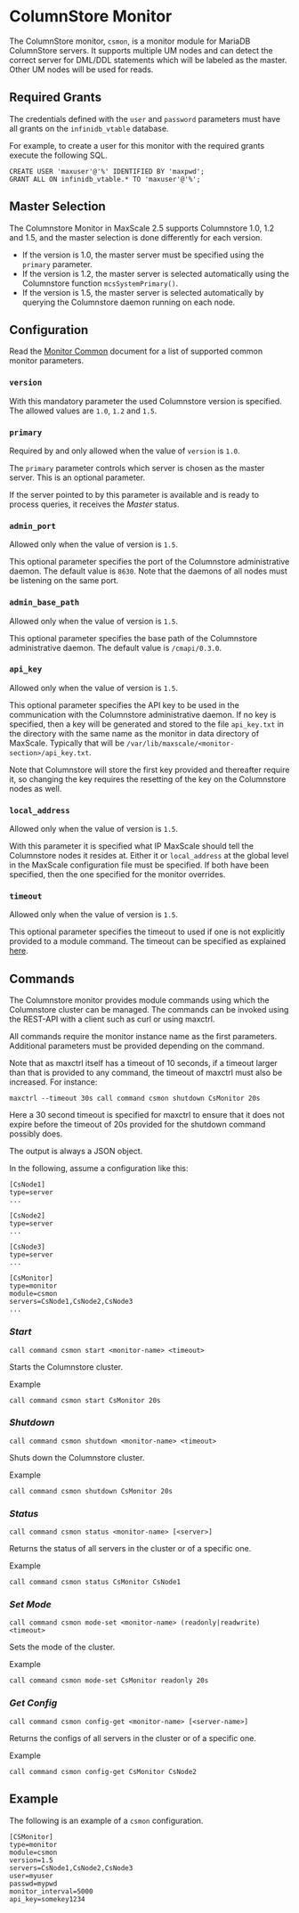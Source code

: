 # ColumnStore Monitor

The ColumnStore monitor, `csmon`, is a monitor module for MariaDB ColumnStore
servers. It supports multiple UM nodes and can detect the correct server for
DML/DDL statements which will be labeled as the master. Other UM nodes will be
used for reads.

## Required Grants

The credentials defined with the `user` and `password` parameters must have all
grants on the `infinidb_vtable` database.

For example, to create a user for this monitor with the required grants execute
the following SQL.

```
CREATE USER 'maxuser'@'%' IDENTIFIED BY 'maxpwd';
GRANT ALL ON infinidb_vtable.* TO 'maxuser'@'%';
```

## Master Selection

The Columnstore Monitor in MaxScale 2.5 supports Columnstore 1.0, 1.2 and 1.5,
and the master selection is done differently for each version.

* If the version is 1.0, the master server must be specified using the `primary`
parameter.
* If the version is 1.2, the master server is selected automatically using
the Columnstore function `mcsSystemPrimary()`.
* If the version is 1.5, the master server is selected automatically by
querying the Columnstore daemon running on each node.

## Configuration

Read the [Monitor Common](Monitor-Common.md) document for a list of supported
common monitor parameters.

### `version`

With this mandatory parameter the used Columnstore version is specified.
The allowed values are `1.0`, `1.2` and `1.5`.

### `primary`

Required by and only allowed when the value of `version` is `1.0`.

The `primary` parameter controls which server is chosen as the master
server. This is an optional parameter.

If the server pointed to by this parameter is available and is ready to process
queries, it receives the _Master_ status.

### `admin_port`

Allowed only when the value of version is `1.5`.

This optional parameter specifies the port of the Columnstore administrative
daemon. The default value is `8630`. Note that the daemons of all nodes must
be listening on the same port.

### `admin_base_path`

Allowed only when the value of version is `1.5`.

This optional parameter specifies the base path of the Columnstore
administrative daemon. The default value is `/cmapi/0.3.0`.

### `api_key`

Allowed only when the value of version is `1.5`.

This optional parameter specifies the API key to be used in the
communication with the Columnstore administrative daemon. If no
key is specified, then a key will be generated and stored to the
file `api_key.txt` in the directory with the same name as the
monitor in data directory of MaxScale. Typically that will
be `/var/lib/maxscale/<monitor-section>/api_key.txt`.

Note that Columnstore will store the first key provided and
thereafter require it, so changing the key requires the
resetting of the key on the Columnstore nodes as well.

### `local_address`

Allowed only when the value of version is `1.5`.

With this parameter it is specified what IP MaxScale should
tell the Columnstore nodes it resides at. Either it or
`local_address` at the global level in the MaxScale
configuration file must be specified. If both have been
specified, then the one specified for the monitor overrides.

### `timeout`

Allowed only when the value of version is `1.5`.

This optional parameter specifies the timeout to used if one
is not explicitly provided to a module command. The timeout
can be specified as explained
[here](../Getting-Started/Configuration-Guide.md#durations).

## Commands

The Columnstore monitor provides module commands using which the Columnstore
cluster can be managed. The commands can be invoked using the REST-API with
a client such as curl or using maxctrl.

All commands require the monitor instance name as the first parameters.
Additional parameters must be provided depending on the command.

Note that as maxctrl itself has a timeout of 10 seconds, if a
timeout larger than that is provided to any command, the timeout of
maxctrl must also be increased. For instance:
```
maxctrl --timeout 30s call command csmon shutdown CsMonitor 20s
```
Here a 30 second timeout is specified for maxctrl to ensure
that it does not expire before the timeout of 20s provided for
the shutdown command possibly does.

The output is always a JSON object.

In the following, assume a configuration like this:
```
[CsNode1]
type=server
...

[CsNode2]
type=server
...

[CsNode3]
type=server
...

[CsMonitor]
type=monitor
module=csmon
servers=CsNode1,CsNode2,CsNode3
...

```

### _Start_
```
call command csmon start <monitor-name> <timeout>
```
Starts the Columnstore cluster.

Example
```
call command csmon start CsMonitor 20s
```

### _Shutdown_
```
call command csmon shutdown <monitor-name> <timeout>
```
Shuts down the Columnstore cluster.

Example
```
call command csmon shutdown CsMonitor 20s
```

### _Status_
```
call command csmon status <monitor-name> [<server>]
```
Returns the status of all servers in the cluster or of
a specific one.

Example
```
call command csmon status CsMonitor CsNode1
```

### _Set Mode_
```
call command csmon mode-set <monitor-name> (readonly|readwrite) <timeout>
```
Sets the mode of the cluster.

Example
```
call command csmon mode-set CsMonitor readonly 20s
```

### _Get Config_
```
call command csmon config-get <monitor-name> [<server-name>]
```
Returns the configs of all servers in the cluster or of a specific one.

Example
```
call command csmon config-get CsMonitor CsNode2
```

## Example

The following is an example of a `csmon` configuration.

```
[CSMonitor]
type=monitor
module=csmon
version=1.5
servers=CsNode1,CsNode2,CsNode3
user=myuser
passwd=mypwd
monitor_interval=5000
api_key=somekey1234
```
